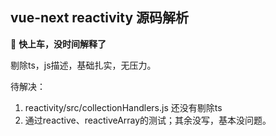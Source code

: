 ## vue-next reactivity 源码解析 

:loudspeaker: **快上车，没时间解释了**

剔除ts，js描述，基础扎实，无压力。


待解决：
1. reactivity/src/collectionHandlers.js 还没有剔除ts
2. 通过reactive、reactiveArray的测试；其余没写，基本没问题。
